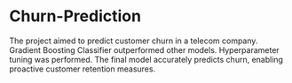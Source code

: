 # Churn-Prediction

The project aimed to predict customer churn in a telecom company. 
Gradient Boosting Classifier outperformed other models. 
Hyperparameter tuning was performed. 
The final model accurately predicts churn, enabling proactive customer retention measures.
 
